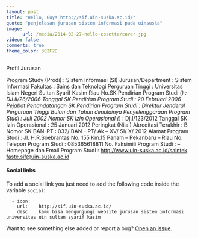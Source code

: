 ```yaml
---
layout: post
title: "Hello, Guys http://sif.uin-suska.ac.id/"
quote: "penjelasan jurusan sistem informasi pada uinsuska"
image:
      url: /media/2014-02-27-hello-cosette/cover.jpg
video: false
comments: true
theme_color: 302F2D
---
```


Profil Jurusan

Program Study (Prodi) 	: 	Sistem Informasi (SI)
Jurusan/Department 	: 	Sistem Informasi
Fakultas 	: 	Sains dan Teknologi
Perguruan Tinggi 	: 	Universitas Islam Negeri Sultan Syarif Kasim Riau
No.SK Pendirian Program Studi (*) 	: 	DJ.II/26/2006
Tanggal SK Pendirian Program Studi 	: 	20 Februari 2006
Pejabat Penandatangan SK Pendirian Program Studi 	: 	Direktur Jenderal Perguruan Tinggi
Bulan dan Tahun dimulainya Penyelenggaraan Program Studi 	: 	Juli 2002
Nomor SK Izin Operasional (*) 	: 	Dj.I/123/2012
Tanggal SK Izin Operasional 	: 	25 Januari 2012
Peringkat (Nilai) Akreditasi Terakhir 	: 	 B
Nomor SK BAN-PT 	: 	032/ BAN – PT/ Ak – XV/ SI/ X/ 2012
Alamat Program Studi 	: 	Jl. H.R.Soebrantas No. 155 Km.15 Panam – Pekanbaru – Riau
No. Telepon Program Studi 	: 	085365618811
No. Faksimili Program Studi 	: 	–
Homepage dan Email Program Studi 	: 	http://www.uin-suska.ac.id/saintek
faste.sif@uin-suska.ac.id

#### Social links

To add a social link you just need to add the following code inside the variable `social`:

~~~
  - icon:   
    url:    http://sif.uin-suska.ac.id/
    desc:   kamu bisa mengunjungi website jurusan sistem informasi universitas uin sultan syarif kasim
~~~

Want to see something else added or report a bug? [Open an issue](https://github.com/camporez/camporez.github.io/issues/new).

[^1]: This file is placed in your root directory. It's the main file of configuration. For more information, read [the docs](http://jekyllrb.com/docs/configuration/).
[^2]: See the [issues list](https://github.com/camporez/camporez.github.io/issues?milestone=3).
